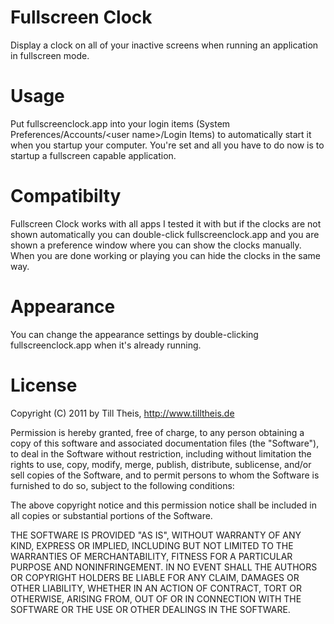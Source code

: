 # Fullscreen Clock
Display a clock on all of your inactive screens when running an application in fullscreen mode.

# Usage
Put fullscreenclock.app into your login items (System Preferences/Accounts/&lt;user name&gt;/Login Items) to automatically start it when you startup your computer. You're set and all you have to do now is to startup a fullscreen capable application.

# Compatibilty
Fullscreen Clock works with all apps I tested it with but if the clocks are not shown automatically you can double-click fullscreenclock.app and you are shown a preference window where you can show the clocks manually. When you are done working or playing you can hide the clocks in the same way.

# Appearance
You can change the appearance settings by double-clicking fullscreenclock.app when it's already running.

# License
Copyright (C) 2011 by Till Theis, http://www.tilltheis.de

Permission is hereby granted, free of charge, to any person obtaining a copy
of this software and associated documentation files (the "Software"), to deal
in the Software without restriction, including without limitation the rights
to use, copy, modify, merge, publish, distribute, sublicense, and/or sell
copies of the Software, and to permit persons to whom the Software is
furnished to do so, subject to the following conditions:

The above copyright notice and this permission notice shall be included in
all copies or substantial portions of the Software.

THE SOFTWARE IS PROVIDED "AS IS", WITHOUT WARRANTY OF ANY KIND, EXPRESS OR
IMPLIED, INCLUDING BUT NOT LIMITED TO THE WARRANTIES OF MERCHANTABILITY,
FITNESS FOR A PARTICULAR PURPOSE AND NONINFRINGEMENT. IN NO EVENT SHALL THE
AUTHORS OR COPYRIGHT HOLDERS BE LIABLE FOR ANY CLAIM, DAMAGES OR OTHER
LIABILITY, WHETHER IN AN ACTION OF CONTRACT, TORT OR OTHERWISE, ARISING FROM,
OUT OF OR IN CONNECTION WITH THE SOFTWARE OR THE USE OR OTHER DEALINGS IN
THE SOFTWARE.
